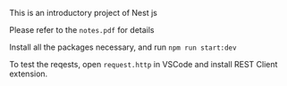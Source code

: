 This is an introductory project of Nest js

Please refer to the ```notes.pdf``` for details

Install all the packages necessary, and run ```npm run start:dev```

To test the reqests, open ```request.http``` in VSCode and install REST Client extension.

